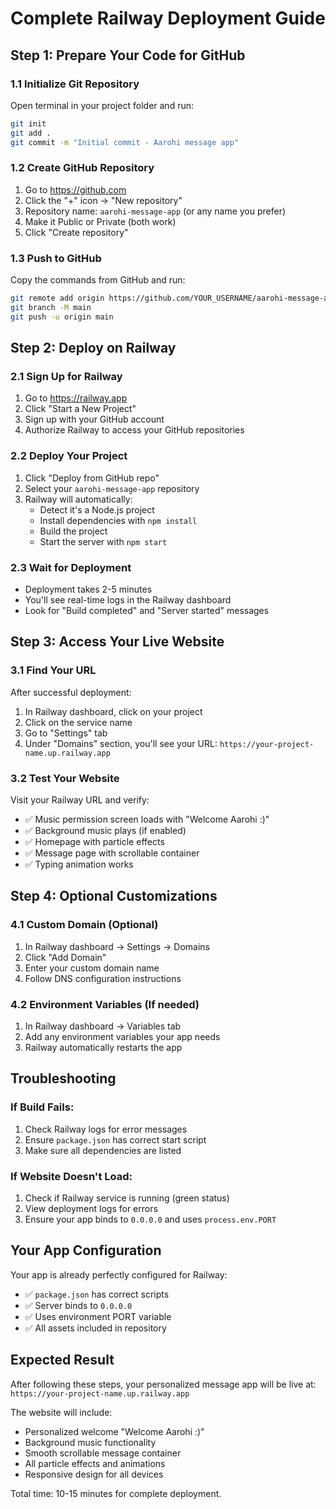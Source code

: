 # Complete Railway Deployment Guide

## Step 1: Prepare Your Code for GitHub

### 1.1 Initialize Git Repository
Open terminal in your project folder and run:
```bash
git init
git add .
git commit -m "Initial commit - Aarohi message app"
```

### 1.2 Create GitHub Repository
1. Go to https://github.com
2. Click the "+" icon → "New repository"
3. Repository name: `aarohi-message-app` (or any name you prefer)
4. Make it Public or Private (both work)
5. Click "Create repository"

### 1.3 Push to GitHub
Copy the commands from GitHub and run:
```bash
git remote add origin https://github.com/YOUR_USERNAME/aarohi-message-app.git
git branch -M main
git push -u origin main
```

## Step 2: Deploy on Railway

### 2.1 Sign Up for Railway
1. Go to https://railway.app
2. Click "Start a New Project"
3. Sign up with your GitHub account
4. Authorize Railway to access your GitHub repositories

### 2.2 Deploy Your Project
1. Click "Deploy from GitHub repo"
2. Select your `aarohi-message-app` repository
3. Railway will automatically:
   - Detect it's a Node.js project
   - Install dependencies with `npm install`
   - Build the project
   - Start the server with `npm start`

### 2.3 Wait for Deployment
- Deployment takes 2-5 minutes
- You'll see real-time logs in the Railway dashboard
- Look for "Build completed" and "Server started" messages

## Step 3: Access Your Live Website

### 3.1 Find Your URL
After successful deployment:
1. In Railway dashboard, click on your project
2. Click on the service name
3. Go to "Settings" tab
4. Under "Domains" section, you'll see your URL: `https://your-project-name.up.railway.app`

### 3.2 Test Your Website
Visit your Railway URL and verify:
- ✅ Music permission screen loads with "Welcome Aarohi :)"
- ✅ Background music plays (if enabled)
- ✅ Homepage with particle effects
- ✅ Message page with scrollable container
- ✅ Typing animation works

## Step 4: Optional Customizations

### 4.1 Custom Domain (Optional)
1. In Railway dashboard → Settings → Domains
2. Click "Add Domain"
3. Enter your custom domain name
4. Follow DNS configuration instructions

### 4.2 Environment Variables (If needed)
1. In Railway dashboard → Variables tab
2. Add any environment variables your app needs
3. Railway automatically restarts the app

## Troubleshooting

### If Build Fails:
1. Check Railway logs for error messages
2. Ensure `package.json` has correct start script
3. Make sure all dependencies are listed

### If Website Doesn't Load:
1. Check if Railway service is running (green status)
2. View deployment logs for errors
3. Ensure your app binds to `0.0.0.0` and uses `process.env.PORT`

## Your App Configuration

Your app is already perfectly configured for Railway:
- ✅ `package.json` has correct scripts
- ✅ Server binds to `0.0.0.0`
- ✅ Uses environment PORT variable
- ✅ All assets included in repository

## Expected Result

After following these steps, your personalized message app will be live at:
`https://your-project-name.up.railway.app`

The website will include:
- Personalized welcome "Welcome Aarohi :)"
- Background music functionality
- Smooth scrollable message container
- All particle effects and animations
- Responsive design for all devices

Total time: 10-15 minutes for complete deployment.